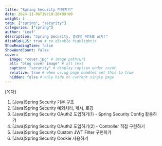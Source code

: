```yaml
---
title: "Spring Security 파헤치기"
date: 2024-11-06T19:19:20+09:00
weight: 1
tags: ["spring", "security"]
categories: ["spring"]
author: "Leaf"
description: "Spring Security, 쓸려면 제대로 쓰자!"
disableHLJS: true # to disable highlightjs
ShowReadingTime: false
ShowWordCount: false
cover:
  image: "cover.jpg" # image path/url
  alt: "blog cover image" # alt text
  caption: "security" # display caption under cover
  relative: true # when using page bundles set this to true
  hidden: false # only hide on current single page
---
```


[목차]

1. [Java]Spring Security 기본 구조
2. [Java]Spring Security 예외처리, 캐시, 로깅
3. [Java]Spring Security OAuth2 도입하기(1) - Spring Security Config 활용하기
4. [Java]Spring Security OAuth2 도입하기(2) - Controller 직접 구현하기
5. [Java]Spring Security Custom JWT Filter 구현하기
6. [Java]Spring Security Cookie 사용하기
